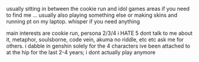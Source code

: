 usually sitting in between the cookie run and idol games areas if you need to find me ... usually also playing something else or making skins and running pt on my laptop. whisper if you need anything

main interests are cookie run, persona 2/3/4 i HATE 5 dont talk to me about it, metaphor, soulsborne, code vein, akuma no riddle, etc etc ask me for others. i dabble in genshin solely for the 4 characters ive been attached to at the hip for the last 2-4 years; i dont actually play anymore

